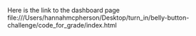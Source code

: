 Here is the link to the dashboard page file:///Users/hannahmcpherson/Desktop/turn_in/belly-button-challenge/code_for_grade/index.html
